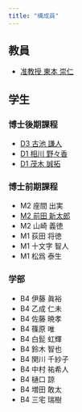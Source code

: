 ```yaml
---
title: "構成員"
---
```


## 教員

- [准教授 東本 崇仁](/tomoto/)

## 学生

### 博士後期課程

- [D3 古池 謙人](https://www.koike.app/)
- [D1 相川 野々香](/members/aikawa/)
- [D1 茂木 誠拓](/members/mogi/)

### 博士前期課程

- M2 座間 出実
- [M2 前田 新太郎](/members/maeda/)
- M2 山崎 義徳
- M1 荻田 将徳
- M1 十文字 智人
- M1 松爲 泰生

### 学部

- B4 伊藤 眞裕
- B4 乙成 仁未
- B4 佐藤 暁孝
- B4 篠原 唯
- B4 白髭 虹輝
- B4 鈴木 智也
- B4 関川 千紗子
- B4 中村 祐希人
- B4 樋口 諒
- B4 増田 敢太
- B4 三宅 瑞樹
